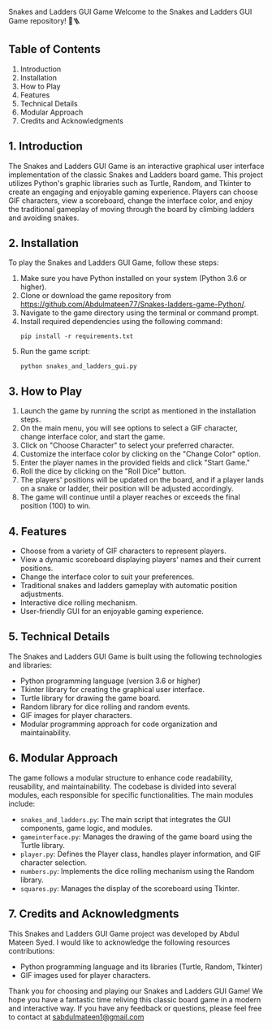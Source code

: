 Snakes and Ladders GUI Game
Welcome to the Snakes and Ladders GUI Game repository! 🐍🪜

## Table of Contents
1. Introduction
2. Installation
3. How to Play
4. Features
5. Technical Details
6. Modular Approach
7. Credits and Acknowledgments

## 1. Introduction
The Snakes and Ladders GUI Game is an interactive graphical user interface implementation of the classic Snakes and Ladders board game. This project utilizes Python's graphic libraries such as Turtle, Random, and Tkinter to create an engaging and enjoyable gaming experience. Players can choose GIF characters, view a scoreboard, change the interface color, and enjoy the traditional gameplay of moving through the board by climbing ladders and avoiding snakes.

## 2. Installation
To play the Snakes and Ladders GUI Game, follow these steps:

1. Make sure you have Python installed on your system (Python 3.6 or higher).
2. Clone or download the game repository from https://github.com/Abdulmateen77/Snakes-ladders-game-Python/.
3. Navigate to the game directory using the terminal or command prompt.
4. Install required dependencies using the following command:
   ```
   pip install -r requirements.txt
   ```
5. Run the game script:
   ```
   python snakes_and_ladders_gui.py
   ```

## 3. How to Play
1. Launch the game by running the script as mentioned in the installation steps.
2. On the main menu, you will see options to select a GIF character, change interface color, and start the game.
3. Click on "Choose Character" to select your preferred character.
4. Customize the interface color by clicking on the "Change Color" option.
5. Enter the player names in the provided fields and click "Start Game."
6. Roll the dice by clicking on the "Roll Dice" button.
7. The players' positions will be updated on the board, and if a player lands on a snake or ladder, their position will be adjusted accordingly.
8. The game will continue until a player reaches or exceeds the final position (100) to win.

## 4. Features
- Choose from a variety of GIF characters to represent players.
- View a dynamic scoreboard displaying players' names and their current positions.
- Change the interface color to suit your preferences.
- Traditional snakes and ladders gameplay with automatic position adjustments.
- Interactive dice rolling mechanism.
- User-friendly GUI for an enjoyable gaming experience.

## 5. Technical Details
The Snakes and Ladders GUI Game is built using the following technologies and libraries:
- Python programming language (version 3.6 or higher)
- Tkinter library for creating the graphical user interface.
- Turtle library for drawing the game board.
- Random library for dice rolling and random events.
- GIF images for player characters.
- Modular programming approach for code organization and maintainability.

## 6. Modular Approach
The game follows a modular structure to enhance code readability, reusability, and maintainability. The codebase is divided into several modules, each responsible for specific functionalities. The main modules include:
- `snakes_and_ladders.py`: The main script that integrates the GUI components, game logic, and modules.
- `gameinterface.py`: Manages the drawing of the game board using the Turtle library.
- `player.py`: Defines the Player class, handles player information, and GIF character selection.
- `numbers.py`: Implements the dice rolling mechanism using the Random library.
- `squares.py`: Manages the display of the scoreboard using Tkinter.

## 7. Credits and Acknowledgments
This Snakes and Ladders GUI Game project was developed by Abdul Mateen Syed. I would like to acknowledge the following resources contributions:
- Python programming language and its libraries (Turtle, Random, Tkinter)
- GIF images used for player characters.

Thank you for choosing and playing our Snakes and Ladders GUI Game! We hope you have a fantastic time reliving this classic board game in a modern and interactive way. If you have any feedback or questions, please feel free to contact at sabdulmateen1@gmail.com
